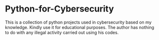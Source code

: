 # Python-for-Cybersecurity
This is a collection of python projects used in cybersecurity based on my knowledge.
Kindly use it for educational purposes. The author has nothing to do with any illegal activity carried out using his codes.
